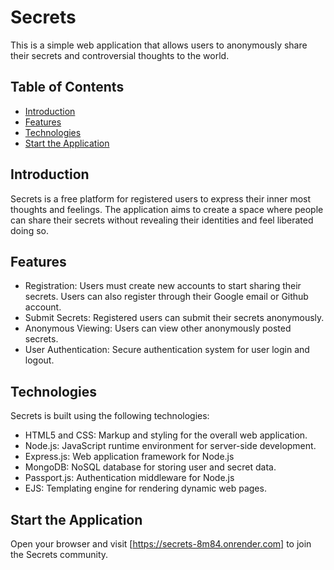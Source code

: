# Secrets

This is a simple web application that allows users to anonymously share their secrets and controversial thoughts to the world.

## Table of Contents
- [Introduction](#introduction)
- [Features](#features)
- [Technologies](#technologies)
- [Start the Application](#start-the-application)

## Introduction

Secrets is a free platform for registered users to express their inner most thoughts and feelings. The application aims to create a space where people can share their secrets without revealing their identities and feel liberated doing so.

## Features
- Registration: Users must create new accounts to start sharing their secrets. Users can also register through their Google email or Github account.
- Submit Secrets: Registered users can submit their secrets anonymously.
- Anonymous Viewing: Users can view other anonymously posted secrets.
- User Authentication: Secure authentication system for user login and logout.

## Technologies

Secrets is built using the following technologies:

- HTML5 and CSS: Markup and styling for the overall web application.
- Node.js: JavaScript runtime environment for server-side development.
- Express.js: Web application framework for Node.js
- MongoDB: NoSQL database for storing user and secret data.
- Passport.js: Authentication middleware for Node.js
- EJS: Templating engine for rendering dynamic web pages.

## Start the Application

Open your browser and visit [https://secrets-8m84.onrender.com] to join the Secrets community. 
